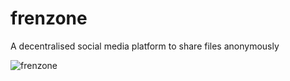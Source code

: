 # frenzone
A decentralised social media platform to share files anonymously

![frenzone](https://vimeo.com/728507811)
